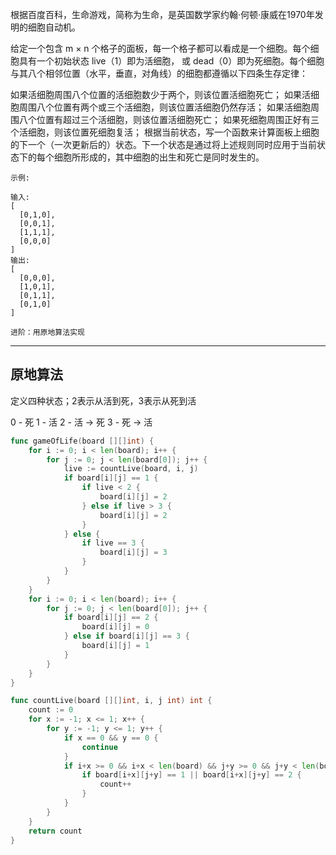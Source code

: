 根据百度百科，生命游戏，简称为生命，是英国数学家约翰·何顿·康威在1970年发明的细胞自动机。

给定一个包含 m × n 个格子的面板，每一个格子都可以看成是一个细胞。每个细胞具有一个初始状态 live（1）即为活细胞， 或 dead（0）即为死细胞。每个细胞与其八个相邻位置（水平，垂直，对角线）的细胞都遵循以下四条生存定律：

如果活细胞周围八个位置的活细胞数少于两个，则该位置活细胞死亡；
如果活细胞周围八个位置有两个或三个活细胞，则该位置活细胞仍然存活；
如果活细胞周围八个位置有超过三个活细胞，则该位置活细胞死亡；
如果死细胞周围正好有三个活细胞，则该位置死细胞复活；
根据当前状态，写一个函数来计算面板上细胞的下一个（一次更新后的）状态。下一个状态是通过将上述规则同时应用于当前状态下的每个细胞所形成的，其中细胞的出生和死亡是同时发生的。

```case
示例:

输入:
[
  [0,1,0],
  [0,0,1],
  [1,1,1],
  [0,0,0]
]
输出:
[
  [0,0,0],
  [1,0,1],
  [0,1,1],
  [0,1,0]
]

进阶：用原地算法实现
```

---

## 原地算法

定义四种状态；2表示从活到死，3表示从死到活

0 - 死
1 - 活
2 - 活 -> 死
3 - 死 -> 活

```go
func gameOfLife(board [][]int) {
	for i := 0; i < len(board); i++ {
		for j := 0; j < len(board[0]); j++ {
			live := countLive(board, i, j)
			if board[i][j] == 1 {
				if live < 2 {
					board[i][j] = 2
				} else if live > 3 {
					board[i][j] = 2
				}
			} else {
				if live == 3 {
					board[i][j] = 3
				}
			}
		}
	}
	for i := 0; i < len(board); i++ {
		for j := 0; j < len(board[0]); j++ {
			if board[i][j] == 2 {
				board[i][j] = 0
			} else if board[i][j] == 3 {
				board[i][j] = 1
			}
		}
	}
}

func countLive(board [][]int, i, j int) int {
	count := 0
	for x := -1; x <= 1; x++ {
		for y := -1; y <= 1; y++ {
			if x == 0 && y == 0 {
				continue
			}
			if i+x >= 0 && i+x < len(board) && j+y >= 0 && j+y < len(board[0]) {
				if board[i+x][j+y] == 1 || board[i+x][j+y] == 2 {
					count++
				}
			}
		}
	}
	return count
}
```
